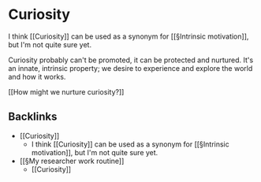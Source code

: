# Curiosity
I think [[Curiosity]] can be used as a synonym for [[§Intrinsic motivation]], but I'm not quite sure yet.

Curiosity probably can't be promoted, it can be protected and nurtured. It's an innate, intrinsic property; we desire to experience and explore the world and how it works.

[[How might we nurture curiosity?]]

## Backlinks
* [[Curiosity]]
	* I think [[Curiosity]] can be used as a synonym for [[§Intrinsic motivation]], but I'm not quite sure yet.
* [[§My researcher work routine]]
	* [[Curiosity]]

<!-- {BearID:5B9D79CF-5318-4F5A-8F48-BDF4C10B437A-583-000000EE7FF4AC62} -->
